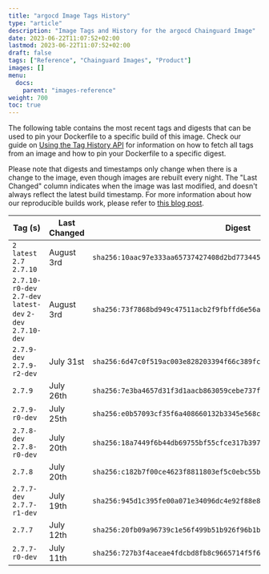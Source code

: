 ```yaml
---
title: "argocd Image Tags History"
type: "article"
description: "Image Tags and History for the argocd Chainguard Image"
date: 2023-06-22T11:07:52+02:00
lastmod: 2023-06-22T11:07:52+02:00
draft: false
tags: ["Reference", "Chainguard Images", "Product"]
images: []
menu:
  docs:
    parent: "images-reference"
weight: 700
toc: true
---
```


The following table contains the most recent tags and digests that can be used to pin your Dockerfile to a specific build of this image. Check our guide on [Using the Tag History API](/chainguard/chainguard-images/using-the-tag-history-api/) for information on how to fetch all tags from an image and how to pin your Dockerfile to a specific digest.

Please note that digests and timestamps only change when there is a change to the image, even though images are rebuilt every night. The "Last Changed" column indicates when the image was last modified, and doesn't always reflect the latest build timestamp. For more information about how our reproducible builds work, please refer to [this blog post](https://www.chainguard.dev/unchained/reproducing-chainguards-reproducible-image-builds).

| Tag (s)                                                      | Last Changed | Digest                                                                    |
|--------------------------------------------------------------|--------------|---------------------------------------------------------------------------|
|  `2` `latest` `2.7` `2.7.10`                                 | August 3rd   | `sha256:10aac97e333aa65737427408d2bd773445f095921dfb23580475785e88390c34` |
|  `2.7.10-r0-dev` `2.7-dev` `latest-dev` `2-dev` `2.7.10-dev` | August 3rd   | `sha256:73f7868bd949c47511acb2f9fbffd6e56af600c82a8c2e9a30eb000f8d2e2769` |
|  `2.7.9-dev` `2.7.9-r2-dev`                                  | July 31st    | `sha256:6d47c0f519ac003e828203394f66c389fcb089b3dfaff0884b73339a630f83a1` |
|  `2.7.9`                                                     | July 26th    | `sha256:7e3ba4657d31f3d1aacb863059cebe737f6e9a0db4107f6067b0e0f2f1543666` |
|  `2.7.9-r0-dev`                                              | July 25th    | `sha256:e0b57093cf35f6a408660132b3345e568c142b42515a277e23ca95123c16194f` |
|  `2.7.8-dev` `2.7.8-r0-dev`                                  | July 20th    | `sha256:18a7449f6b44db69755bf55cfce317b397cc9b1f34ca4270053665b56e432123` |
|  `2.7.8`                                                     | July 20th    | `sha256:c182b7f00ce4623f8811803ef5c0ebc55b24bded413fe9d7003b6b5959db5f07` |
|  `2.7.7-dev` `2.7.7-r1-dev`                                  | July 19th    | `sha256:945d1c395fe00a071e34096dc4e92f88e8ac7d23797a3753311689ad238f8c15` |
|  `2.7.7`                                                     | July 12th    | `sha256:20fb09a96739c1e56f499b51b926f96b1b620536120416c2adbce2f8ad7467c3` |
|  `2.7.7-r0-dev`                                              | July 11th    | `sha256:727b3f4aceae4fdcbd8fb8c9665714f5f65459342b8ad8ab6e73189bc33a1a9a` |
